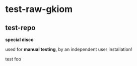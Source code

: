 # test-raw-gkiom
## test-repo

**special disco** 

used for **manual testing**, by an independent user installation!

test foo

